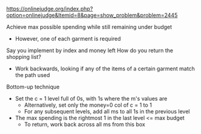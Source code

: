 https://onlinejudge.org/index.php?option=onlinejudge&Itemid=8&page=show_problem&problem=2445


Achieve max possible spending while still remaining under budget
- However, one of each garment is required

Say you implement by index and money left
How do you return the shopping list?
- Work backwards, looking if any of the items of a certain garment match the path used

Bottom-up technique
- Set the c = 1 level full of 0s, with 1s where the m's values are
	- Alternatively, set only the money=0 col of c = 1 to 1
	- For any subsequent levels, add all ms to all 1s in the previous level
- The max spending is the rightmost 1 in the last level <= max budget
	- To return, work back across all ms from this box
	